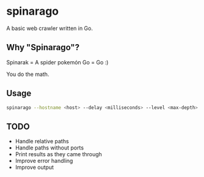 # spinarago

A basic web crawler written in Go.

## Why "Spinarago"?

Spinarak = A spider pokemón
Go = Go :)

You do the math.

## Usage

```sh
spinarago --hostname <host> --delay <milliseconds> --level <max-depth>
```

## TODO

- Handle relative paths
- Handle paths without ports
- Print results as they came through
- Improve error handling
- Improve output